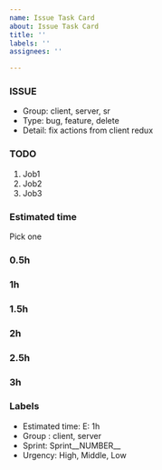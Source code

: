 ```yaml
---
name: Issue Task Card
about: Issue Task Card
title: ''
labels: ''
assignees: ''

---
```


### ISSUE

- Group: client, server, sr
- Type: bug, feature, delete
- Detail: fix actions from client redux

### TODO

1.  Job1
2.  Job2
3.  Job3

### Estimated time

Pick one

### 0.5h

### 1h

### 1.5h

### 2h

### 2.5h

### 3h

### Labels

- Estimated time: E: 1h
- Group : client, server
- Sprint: Sprint__NUMBER__
- Urgency: High, Middle, Low
